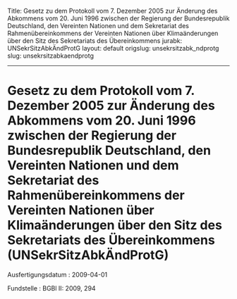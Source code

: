 Title: Gesetz zu dem Protokoll vom 7. Dezember 2005 zur Änderung des Abkommens vom
  20. Juni 1996 zwischen der Regierung der Bundesrepublik Deutschland, den Vereinten
  Nationen und dem Sekretariat des Rahmenübereinkommens der Vereinten Nationen über
  Klimaänderungen über den Sitz des Sekretariats des Übereinkommens
jurabk: UNSekrSitzAbkÄndProtG
layout: default
origslug: unsekrsitzabk_ndprotg
slug: unsekrsitzabkaendprotg

---

# Gesetz zu dem Protokoll vom 7. Dezember 2005 zur Änderung des Abkommens vom 20. Juni 1996 zwischen der Regierung der Bundesrepublik Deutschland, den Vereinten Nationen und dem Sekretariat des Rahmenübereinkommens der Vereinten Nationen über Klimaänderungen über den Sitz des Sekretariats des Übereinkommens (UNSekrSitzAbkÄndProtG)

Ausfertigungsdatum
:   2009-04-01

Fundstelle
:   BGBl II: 2009, 294


